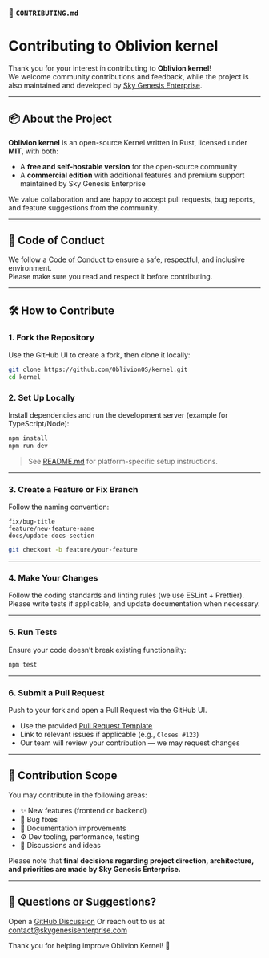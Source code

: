 ### 📄 `CONTRIBUTING.md`

# Contributing to Oblivion kernel

Thank you for your interest in contributing to **Oblivion kernel**!  
We welcome community contributions and feedback, while the project is also maintained and developed by [Sky Genesis Enterprise](https://skygenesisenterprise.com).

---

## 📦 About the Project

**Oblivion kernel** is an open-source Kernel written in Rust, licensed under **MIT**, with both:

- A **free and self-hostable version** for the open-source community
- A **commercial edition** with additional features and premium support maintained by Sky Genesis Enterprise

We value collaboration and are happy to accept pull requests, bug reports, and feature suggestions from the community.

---

## 🧭 Code of Conduct

We follow a [Code of Conduct](https://github.com/OblivionOS/kernel/CODE_OF_CONDUCT.md) to ensure a safe, respectful, and inclusive environment.  
Please make sure you read and respect it before contributing.

---

## 🛠️ How to Contribute

### 1. Fork the Repository

Use the GitHub UI to create a fork, then clone it locally:

```bash
git clone https://github.com/OblivionOS/kernel.git
cd kernel
```

### 2. Set Up Locally

Install dependencies and run the development server (example for TypeScript/Node):

```bash
npm install
npm run dev
```

> See [README.md](./README.md) for platform-specific setup instructions.

---

### 3. Create a Feature or Fix Branch

Follow the naming convention:

```
fix/bug-title
feature/new-feature-name
docs/update-docs-section
```

```bash
git checkout -b feature/your-feature
```

---

### 4. Make Your Changes

Follow the coding standards and linting rules (we use ESLint + Prettier).
Please write tests if applicable, and update documentation when necessary.

---

### 5. Run Tests

Ensure your code doesn’t break existing functionality:

```bash
npm test
```

---

### 6. Submit a Pull Request

Push to your fork and open a Pull Request via the GitHub UI.

* Use the provided [Pull Request Template](./.github/PULL_REQUEST_TEMPLATE.md)
* Link to relevant issues if applicable (e.g., `Closes #123`)
* Our team will review your contribution — we may request changes

---

## 🧠 Contribution Scope

You may contribute in the following areas:

* ✨ New features (frontend or backend)
* 🐛 Bug fixes
* 📝 Documentation improvements
* ⚙️ Dev tooling, performance, testing
* 💬 Discussions and ideas

Please note that **final decisions regarding project direction, architecture, and priorities are made by Sky Genesis Enterprise.**

---

## 📩 Questions or Suggestions?

Open a [GitHub Discussion](https://github.com/OblivionOS/kernel/discussions)
Or reach out to us at [contact@skygenesisenterprise.com](mailto:contact@skygenesisenterprise.com)

Thank you for helping improve Oblivion Kernel! 💌
